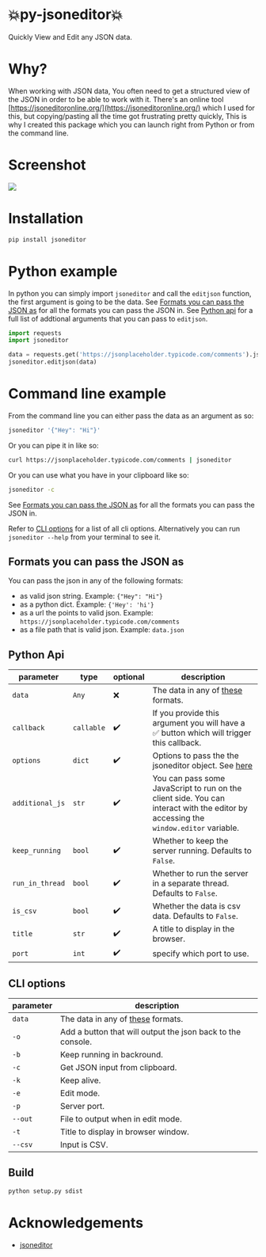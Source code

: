 # 💥py-jsoneditor💥
Quickly View and Edit any JSON data.


# Why?

When working with JSON data, You often need to get a structured view of the JSON in order to be able to work with it. There's an online tool [https://jsoneditoronline.org/](https://jsoneditoronline.org/) which I used for this, but copying/pasting all the time got frustrating pretty quickly, This is why I created this package which you can launch right from Python or from the command line.


# Screenshot

![](https://res.cloudinary.com/dermasmid/image/upload/v1624745064/Screenshot_from_2021-06-27_01-02-58_qymcrb.png)


# Installation

```bash
pip install jsoneditor
```


# Python example

In python you can simply import `jsoneditor` and call the `editjson` function, the first argument is going to be the data. See [Formats you can pass the JSON as](#formats-you-can-pass-the-json-as) for all the formats you can pass the JSON in. See [Python api](#python-api) for a full list of addtional arguments that you can pass to `editjson`.
```python
import requests
import jsoneditor

data = requests.get('https://jsonplaceholder.typicode.com/comments').json()
jsoneditor.editjson(data)
```


# Command line example

From the command line you can either pass the data as an argument as so:
```bash
jsoneditor '{"Hey": "Hi"}'
```
Or you can pipe it in like so:
```bash
curl https://jsonplaceholder.typicode.com/comments | jsoneditor
```
Or you can use what you have in your clipboard like so:
```bash
jsoneditor -c
```
See [Formats you can pass the JSON as](#formats-you-can-pass-the-json-as) for all the formats you can pass the JSON in.

Refer to [CLI options](#cli-options) for a list of all cli options. Alternatively you can run `jsoneditor --help` from your terminal to see it.


## <a></a>Formats you can pass the JSON as

You can pass the json in any of the following formats:
* as valid json string. Example: `{"Hey": "Hi"}`
* as a python dict. Example: `{'Hey': 'hi'}`
* as a url the points to valid json. Example: `https://jsonplaceholder.typicode.com/comments`
* as a file path that is valid json. Example: `data.json`


## <a></a>Python Api

| parameter | type    | optional  |description                                                                  |
| --------- | ------- | -------- |-----------------------------------------------------------------------------|
| `data`    | `Any`     | ❌ |  The data in any of [these](#formats-you-can-pass-the-json-as) formats.       |
| `callback`| `callable`| ✔️ |  If you provide this argument you will have a ✅ button which will trigger this callback.|
| `options` | `dict`    | ✔️ | Options to pass the the jsoneditor object. See [here](https://github.com/josdejong/jsoneditor/blob/master/docs/api.md#configuration-options)|
| `additional_js`| `str`| ✔️ |  You can pass some JavaScript to run on the client side. You can interact with the editor by accessing the `window.editor` variable.|
| `keep_running`| `bool` | ✔️ | Whether to keep the server running. Defaults to `False`.                 |
| `run_in_thread`| `bool` | ✔️ | Whether to run the server in a separate thread. Defaults to `False`.    |
| `is_csv`| `bool` | ✔️ | Whether the data is csv data. Defaults to `False`.                             |
| `title`| `str` | ✔️ | A title to display in the browser.                                               |
| `port`| `int` | ✔️ | specify which port to use.                                                        |


## <a></a>CLI options

| parameter | description                                                           |
| --------- | ----------------------------------------------------------------------|
| `data`    | The data in any of [these](#formats-you-can-pass-the-json-as) formats.|
| `-o`      | Add a button that will output the json back to the console.           |
| `-b`      | Keep running in backround.                                            |
| `-c`      | Get JSON input from clipboard.                                        |
| `-k`      | Keep alive.                                                           |
| `-e`      | Edit mode.                                                            |
| `-p`      | Server port.                                                          |
| `--out`   | File to output when in edit mode.                                     |
| `-t`      | Title to display in browser window.                                   |
| `--csv`   | Input is CSV.                                                         |


## Build

```bash
python setup.py sdist
```

# Acknowledgements

* [jsoneditor](https://github.com/josdejong/jsoneditor)
